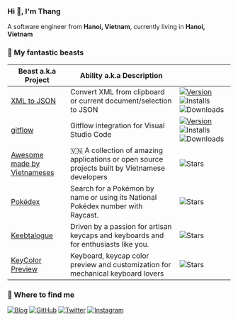 ### Hi 👋, I'm Thang

A software engineer from **Hanoi, Vietnam**, currently living in **Hanoi, Vietnam**

<!--
### 🔭 I’m currently working on
<p>
  <img alt="Nodejs" src="https://img.shields.io/badge/-Nodejs-339933?style=flat-square&logo=Node.js&logoColor=white" />
  <img alt="go" src="https://img.shields.io/badge/-go-00ADD8?style=flat-square&logo=go&logoColor=white" />
  <img alt="React" src="https://img.shields.io/badge/-React-61DAFB?style=flat-square&logo=react&logoColor=white" />
  <img alt="Vue" src="https://img.shields.io/badge/-Vue-4FC08D?style=flat-square&logo=vue.js&logoColor=white" />
  <img alt="Docker" src="https://img.shields.io/badge/-Docker-2496ED?style=flat-square&logo=docker&logoColor=white" />
  <img alt="Kubernetes" src="https://img.shields.io/badge/-Kubernetes-326CE5?style=flat-square&logo=kubernetes&logoColor=white" />
  <img alt="Google Cloud Platform" src="https://img.shields.io/badge/-Google_Cloud_Platform-4285F4?style=flat-square&logo=google-cloud&logoColor=white" />
  <img alt="Amazon Web Services" src="https://img.shields.io/badge/-Amazon_Web_Services-232F3E?style=flat-square&logo=amazon-aws&logoColor=white" />
  <img alt="Sass" src="https://img.shields.io/badge/-Sass-CC6699?style=flat-square&logo=sass&logoColor=white" />
  <img alt="git" src="https://img.shields.io/badge/-Git-F05032?style=flat-square&logo=git&logoColor=white" />
  <img alt="npm" src="https://img.shields.io/badge/-npm-CB3837?style=flat-square&logo=npm&logoColor=white" />
  <img alt="Prettier" src="https://img.shields.io/badge/-Prettier-F7B93E?style=flat-square&logo=prettier&logoColor=white" />
</p>
-->

### 🙈 My fantastic beasts
| Beast a.k.a Project | Ability a.k.a Description | |
|---|---|---|
| [XML to JSON](https://marketplace.visualstudio.com/items?itemName=buianhthang.xml2json) | Convert XML from clipboard or current document/selection to JSON | [![Version](https://img.shields.io/visual-studio-marketplace/v/buianhthang.xml2json?style=flat-square&logo=visual-studio-code)](https://marketplace.visualstudio.com/items?itemName=buianhthang.xml2json) ![Installs](https://img.shields.io/visual-studio-marketplace/i/buianhthang.xml2json?style=flat-square) ![Downloads](https://img.shields.io/visual-studio-marketplace/d/buianhthang.xml2json?style=flat-square) |
| [gitflow](https://marketplace.visualstudio.com/items?itemName=buianhthang.gitflow) | Gitflow integration for Visual Studio Code | [![Version](https://img.shields.io/visual-studio-marketplace/v/buianhthang.gitflow?style=flat-square&logo=visual-studio-code)](https://marketplace.visualstudio.com/items?itemName=buianhthang.gitflow) ![Installs](https://img.shields.io/visual-studio-marketplace/i/buianhthang.gitflow?style=flat-square) ![Downloads](https://img.shields.io/visual-studio-marketplace/d/buianhthang.gitflow?style=flat-square) |
| [Awesome made by Vietnameses](https://github.com/anhthang/awesome-made-by-vietnameses) | 🇻🇳 A collection of amazing applications or open source projects built by Vietnamese developers | ![Stars](https://img.shields.io/github/stars/anhthang/awesome-made-by-vietnameses?style=flat-square) | 
| [Pokédex](https://www.raycast.com/anhthang/pokedex) |  Search for a Pokémon by name or using its National Pokédex number with Raycast. | ![Stars](https://img.shields.io/github/stars/anhthang/raycast-pokedex?style=flat-square) | 
| [Keebtalogue](https://keebtalogue.vercel.app) |  Driven by a passion for artisan keycaps and keyboards and for enthusiasts like you.  | ![Stars](https://img.shields.io/github/stars/anhthang/keebtalogue?style=flat-square) |
| [KeyColor Preview](https://keycolor.xyz) | Keyboard, keycap color preview and customization for mechanical keyboard lovers | ![Stars](https://img.shields.io/github/stars/anhthang/keycolor-preview?style=flat-square) |


### 🔭 Where to find me

[![Blog](https://img.shields.io/badge/-Blog-FF5722?style=for-the-badge&logo=blogger&logoColor=white)](https://anhthang.org)
[![GitHub](https://img.shields.io/badge/-GitHub-181717?style=for-the-badge&logo=github&logoColor=white)](https://github.com/anhthang)
[![Twitter](https://img.shields.io/badge/-Twitter-1DA1F2?style=for-the-badge&logo=twitter&logoColor=white)](https://twitter.com/anhthangbui)
[![Instagram](https://img.shields.io/badge/-Instagram-E4405F?style=for-the-badge&logo=instagram&logoColor=white)](https://instagram.com/anhthangbui)
